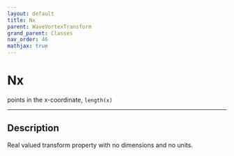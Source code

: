```yaml
---
layout: default
title: Nx
parent: WaveVortexTransform
grand_parent: Classes
nav_order: 46
mathjax: true
---
```


#  Nx

points in the x-coordinate, `length(x)`


---

## Description
Real valued transform property with no dimensions and no units.

